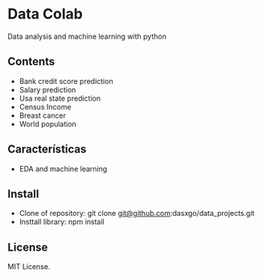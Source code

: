 # **Data Colab**

Data analysis and machine learning with python 

## **Contents**

- Bank credit score prediction
- Salary prediction
- Usa real state prediction
- Census Income
- Breast cancer
- World population

## **Características**

- EDA and machine learning

## **Install**

- Clone of repository: git clone git@github.com:dasxgo/data_projects.git
- Insttall library: npm install


## **License** 

MIT License.




